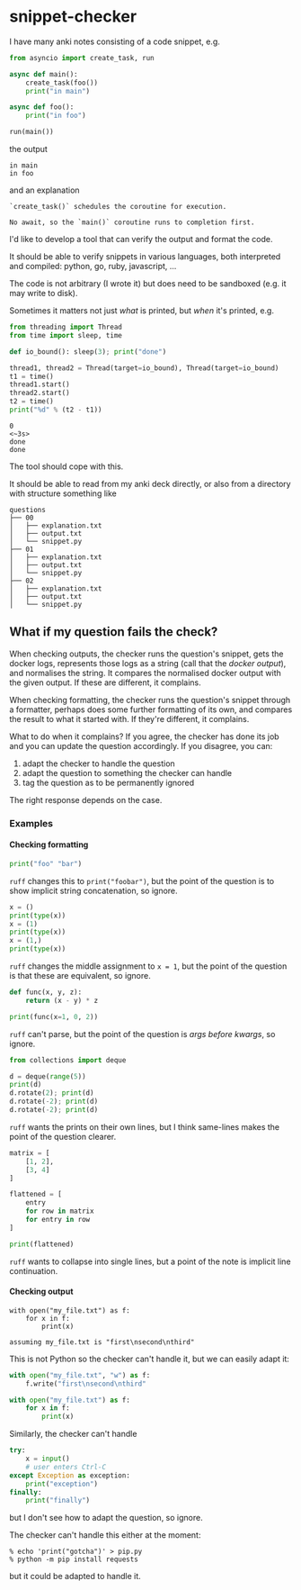 # snippet-checker

I have many anki notes consisting of a code snippet, e.g.

```python
from asyncio import create_task, run

async def main():
    create_task(foo())
    print("in main")

async def foo():
    print("in foo")

run(main())
```

the output

```
in main
in foo
```

and an explanation

```
`create_task()` schedules the coroutine for execution.

No await, so the `main()` coroutine runs to completion first.
```

I'd like to develop a tool that can verify the output and format the code.

It should be able to verify snippets in various languages, both interpreted and compiled: python, go, ruby, javascript, ...

The code is not arbitrary (I wrote it) but does need to be sandboxed (e.g. it may write to disk).

Sometimes it matters not just _what_ is printed, but _when_ it's printed, e.g.

```python
from threading import Thread
from time import sleep, time

def io_bound(): sleep(3); print("done")

thread1, thread2 = Thread(target=io_bound), Thread(target=io_bound)
t1 = time()
thread1.start()
thread2.start()
t2 = time()
print("%d" % (t2 - t1))
```


```
0
<~3s>
done
done
```

The tool should cope with this.

It should be able to read from my anki deck directly, or also from a directory with structure something like

```
questions
├── 00
│   ├── explanation.txt
│   ├── output.txt
│   └── snippet.py
├── 01
│   ├── explanation.txt
│   ├── output.txt
│   └── snippet.py
├── 02
│   ├── explanation.txt
│   ├── output.txt
│   └── snippet.py
```


## What if my question fails the check?

When checking outputs, the checker runs the question's snippet, gets the docker logs, represents those logs as a string (call that the _docker output_), and normalises the string.
It compares the normalised docker output with the given output.
If these are different, it complains.

When checking formatting, the checker runs the question's snippet through a formatter, perhaps does some further formatting of its own, and compares the result to what it started with.
If they're different, it complains.

What to do when it complains?
If you agree, the checker has done its job and you can update the question accordingly.
If you disagree, you can:
  1. adapt the checker to handle the question
  2. adapt the question to something the checker can handle
  3. tag the question as to be permanently ignored

The right response depends on the case.

### Examples

#### Checking formatting

```python
print("foo" "bar")
```

`ruff` changes this to `print("foobar")`, but the point of the question is to show implicit string concatenation, so ignore.

```python
x = ()
print(type(x))
x = (1)
print(type(x))
x = (1,)
print(type(x))
```

`ruff` changes the middle assignment to `x = 1`, but the point of the question is that these are equivalent, so ignore.

```python
def func(x, y, z):
    return (x - y) * z

print(func(x=1, 0, 2))
```

`ruff` can't parse, but the point of the question is _args before kwargs_, so ignore.

```python
from collections import deque

d = deque(range(5))
print(d)
d.rotate(2); print(d)
d.rotate(-2); print(d)
d.rotate(-2); print(d)
```

`ruff` wants the prints on their own lines, but I think same-lines makes the point of the question clearer.

```python
matrix = [
    [1, 2], 
    [3, 4]
]

flattened = [
    entry 
    for row in matrix 
    for entry in row
]

print(flattened)
```

`ruff` wants to collapse into single lines, but a point of the note is implicit line continuation.

#### Checking output

```
with open("my_file.txt") as f:
    for x in f:
        print(x)

assuming my_file.txt is "first\nsecond\nthird"
```

This is not Python so the checker can't handle it, but we can easily adapt it:

```python
with open("my_file.txt", "w") as f:
    f.write("first\nsecond\nthird"

with open("my_file.txt") as f:
    for x in f:
        print(x)
```

Similarly, the checker can't handle

```python
try:
    x = input()
    # user enters Ctrl-C
except Exception as exception:
    print("exception")
finally:
    print("finally")
```

but I don't see how to adapt the question, so ignore.

The checker can't handle this either at the moment:

```
% echo 'print("gotcha")' > pip.py
% python -m pip install requests
```

but it could be adapted to handle it.
